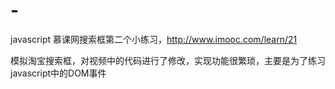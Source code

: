# -
javascript
慕课网搜索框第二个小练习，http://www.imooc.com/learn/21



模拟淘宝搜索框，对视频中的代码进行了修改，实现功能很繁琐，主要是为了练习javascript中的DOM事件
